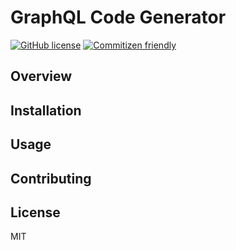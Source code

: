 # GraphQL Code Generator

[![GitHub license](https://img.shields.io/badge/license-MIT-lightgrey.svg?maxAge=2592000)](https://raw.githubusercontent.com/apollostack/apollo-ios/master/LICENSE) [![Commitizen friendly](https://img.shields.io/badge/commitizen-friendly-brightgreen.svg)](http://commitizen.github.io/cz-cli/)

## Overview

## Installation

## Usage

## Contributing

## License

MIT